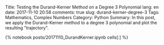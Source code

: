 ﻿Title: Testing the Durand-Kerner Method on a Degree 3 Polynomial
lang: en
date: 2017-11-10 20:58
comments: true
slug: durand-kerner-degree-3
Tags: Mathematics, Complex Numbers
Category: Python
Summary: In this post, we apply the Durand-Kerner method to a degree 3 polynomial and plot the resulting "trajectory".

{% notebook posts/20171110_DurandKerner.ipynb cells[:] %}
